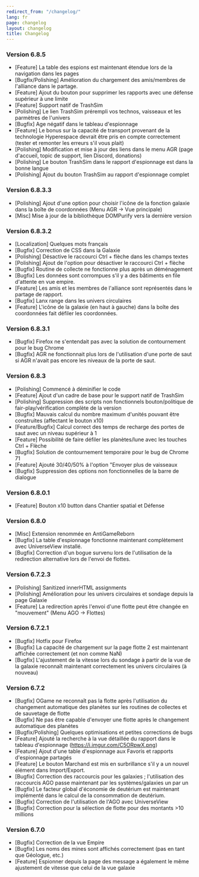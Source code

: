 ```yaml
---
redirect_from: "/changelog/"
lang: fr
page: changelog
layout: changelog
title: Changelog
---
```

### Version 6.8.5
* [Feature] La table des espions est maintenant étendue lors de la navigation dans les pages
* [Bugfix/Polishing] Amélioration du chargement des amis/membres de l'alliance dans le partage.
* [Feature] Ajout du bouton pour supprimer les rapports avec une défense supérieur à une limite
* [Feature] Support natif de TrashSim 
* [Polishing] Le lien TrashSim prérempli vos technos, vaisseaux et les parmètres de l'univers
* [Bugfix] Age négatif dans le tableau d'espionnage
* [Feature] Le bonus sur la capacité de transport provenant de la technologie Hyperespace devrait être pris en compte correctement
(tester et remonter les erreurs s'il vous plait)
* [Polishing] Modification et mise à jour des liens dans le menu AGR (page d'accueil, topic de support,
lien Discord, donations)
* [Polishing] Le bouton TrashSim dans le rapport d'espionnage est dans la bonne langue
* [Polishing] Ajout du bouton TrashSim au rapport d'espionnage complet

### Version 6.8.3.3
* [Polishing] Ajout d'une option pour choisir l'icône de la fonction galaxie dans la boîte de coordonnées (Menu AGR -> Vue principale)
* [Misc] Mise à jour de la bibliothèque DOMPurify vers la dernière version

### Version 6.8.3.2
* [Localization] Quelques mots français
* [Bugfix] Correction de CSS dans la Galaxie
* [Polishing] Désactive le raccourci Ctrl + flèche dans les champs textes
* [Polishing] Ajout de l'option pour désactiver le raccourci Ctrl + flèche
* [Bugfix] Routine de collecte ne fonctionne plus après un déménagement
* [Bugfix] Les données sont corrompues s'il y a des bâtiments en file d'attente en vue empire.
* [Feature] Les amis et les membres de l'alliance sont représentés dans le partage de rapport.
* [Bugfix] Lanx range dans les univers circulaires
* [Feature] L'icône de la galaxie (en haut à gauche) dans la boîte des coordonnées fait défiler les coordonnées.

### Version 6.8.3.1
* [Bugfix] Firefox ne s'entendait pas avec la solution de contournement pour le bug Chrome
* [Bugfix] AGR ne fonctionnait plus lors de l'utilisation d'une porte de saut si AGR n'avait pas encore les niveaux de la porte de saut.

### Version 6.8.3
* [Polishing] Commencé à déminifier le code
* [Feature] Ajout d'un cadre de base pour le support natif de TrashSim
* [Polishing] Suppression des scripts non fonctionnels bouton/politique de fair-play/vérification complète de la version
* [Bugfix] Mauvais calcul du nombre maximum d'unités pouvant être construites (affectant le bouton x10)
* [Feature/Bugfix] Calcul correct des temps de recharge des portes de saut avec un niveau supérieur à 1
* [Feature] Possibilité de faire défiler les planètes/lune avec les touches Ctrl + Flèche
* [Bugfix] Solution de contournement temporaire pour le bug de Chrome 71
* [Feature] Ajouté 30/40/50% à l'option "Envoyer plus de vaisseaux
* [Bugfix] Suppression des options non fonctionnelles de la barre de dialogue

### Version 6.8.0.1
* [Feature] Bouton x10 button dans Chantier spatial et Défense

### Version 6.8.0
* [Misc] Extension renommée en AntiGameReborn
* [Bugfix] La table d'espionnage fonctionne maintenant complètement avec UniverseView installé.
* [Bugfix] Correction d'un bogue survenu lors de l'utilisation de la redirection alternative lors de l'envoi de flottes.

### Version 6.7.2.3
* [Polishing] Sanitized innerHTML assignments
* [Polishing] Amélioration pour les univers circulaires et sondage depuis la page Galaxie
* [Feature] La redirection après l'envoi d'une flotte peut être changée en "mouvement" (Menu AGO -> Flottes)

### Version 6.7.2.1
* [Bugfix] Hotfix pour Firefox
* [Bugfix] La capacité de chargement sur la page flotte 2 est maintenant affichée correctement (et non comme NaN)
* [Bugfix] L'ajustement de la vitesse lors du sondage à partir de la vue de la galaxie reconnaît maintenant correctement les univers circulaires  (à nouveau) 

### Version 6.7.2
* [Bugfix] OGame ne reconnaît pas la flotte après l'utilisation du changement automatique des planètes sur les routines de collectes et de sauvetage de flotte
* [Bugfix] Ne pas être capable d'envoyer une flotte après le changement automatique des planètes
* [Bugfix/Polishing] Quelques optimisations et petites corrections de bugs
* [Feature] Ajouté la recherche à la vue détaillée du rapport dans le tableau d'espionnage (https://i.imgur.com/C5ORpwX.png)
* [Feature] Ajout d'une table d'espionnage aux Favoris et rapports d'espionnage partagés
* [Feature] Le bouton Marchand est mis en surbrillance s'il y a un nouvel élément dans Import/Export.
* [Bugfix] Correction des raccourcis pour les galaxies ; l'utilisation des raccourcis AGO passe maintenant par les systèmes/galaxies un par un
* [Bugfix] Le facteur global d'économie de deutérium est maintenant implémenté dans le calcul de la consommation de deutérium.
* [Bugfix] Correction de l'utilisation de l'AGO avec UniverseView
* [Bugfix] Correction pour la sélection de flotte pour des montants >10 millions

### Version 6.7.0
* [Bugfix] Correction de la vue Empire
* [Bugfix] Les noms des mines sont affichés correctement (pas en tant que Géologue, etc.)
* [Feature] Espionner depuis la page des message a également le même ajustement de vitesse que celui de la vue galaxie
